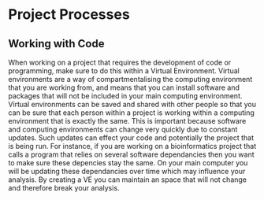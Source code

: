 # Project Processes

## Working with Code
When working on a project that requires the development of code or programming, make sure to do this within a Virtual Environment. Virtual environments are a way of compartmentalising the computing environment that you are working from, and means that you can install software and packages that will not be included in your main computing environment. Virtual environments can be saved and shared with other people so that you can be sure that each person within a project is working within a computing environment that is exactly the same. This is important because software and computing environments can change very quickly due to constant updates. Such updates can effect your code and potentially the project that is being run. For instance, if you are working on a bioinformatics project that calls a program that relies on several software dependancies then you want to make sure these depencies stay the same. On your main computer you will be updating these dependancies over time which may influence your analysis. By creating a VE you can maintain an space that will not change and therefore break your analysis.
